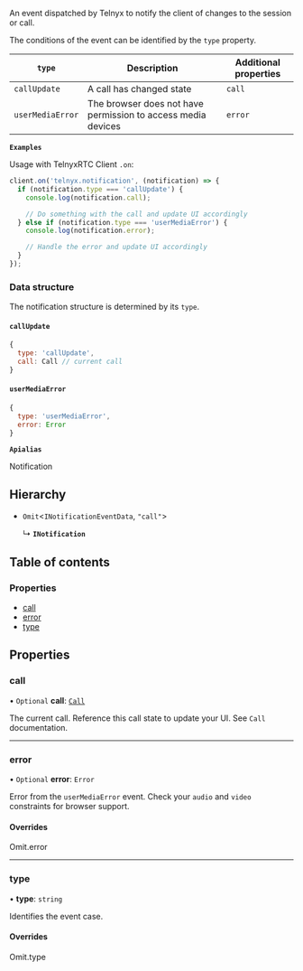 An event dispatched by Telnyx to notify the client of changes to the session or call.

The conditions of the event can be identified by the `type` property.

| `type` | Description | Additional properties |
|---|---|---|
| `callUpdate` | A call has changed state | `call` |
| `userMediaError` | The browser does not have permission to access media devices | `error` |

**`Examples`**

Usage with TelnyxRTC Client `.on`:
```js
client.on('telnyx.notification', (notification) => {
  if (notification.type === 'callUpdate') {
    console.log(notification.call);

    // Do something with the call and update UI accordingly
  } else if (notification.type === 'userMediaError') {
    console.log(notification.error);

    // Handle the error and update UI accordingly
  }
});
```

### Data structure

The notification structure is determined by its `type`.

#### `callUpdate`

```js
{
  type: 'callUpdate',
  call: Call // current call
}
```

#### `userMediaError`

```js
{
  type: 'userMediaError',
  error: Error
}
```

**`Apialias`**

Notification

## Hierarchy

- `Omit`\<`INotificationEventData`, ``"call"``\>

  ↳ **`INotification`**

## Table of contents

### Properties

- [call](/docs/voice/webrtc/js-sdk/interfaces/INotification.md#call)
- [error](/docs/voice/webrtc/js-sdk/interfaces/INotification.md#error)
- [type](/docs/voice/webrtc/js-sdk/interfaces/INotification.md#type)

## Properties

### call

• `Optional` **call**: [`Call`](/docs/voice/webrtc/js-sdk/classes/Call.md)

The current call. Reference this call state to update your UI.
See `Call` documentation.

___

### error

• `Optional` **error**: `Error`

Error from the `userMediaError` event.
Check your `audio` and `video` constraints for browser support.

#### Overrides

Omit.error

___

### type

• **type**: `string`

Identifies the event case.

#### Overrides

Omit.type
